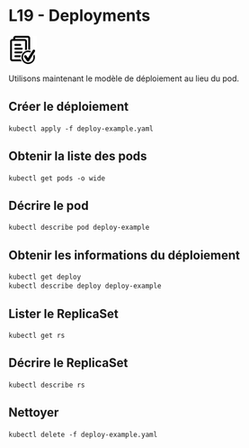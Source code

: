 # L19 - Deployments

![Hands-On Files](../images/checked-files-50px.png)

Utilisons maintenant le modèle de déploiement au lieu du pod.

## Créer le déploiement

    kubectl apply -f deploy-example.yaml

## Obtenir la liste des pods

    kubectl get pods -o wide
    
## Décrire le pod

    kubectl describe pod deploy-example

## Obtenir les informations du déploiement

    kubectl get deploy
    kubectl describe deploy deploy-example

## Lister le ReplicaSet

    kubectl get rs

## Décrire le ReplicaSet

    kubectl describe rs

## Nettoyer

    kubectl delete -f deploy-example.yaml
